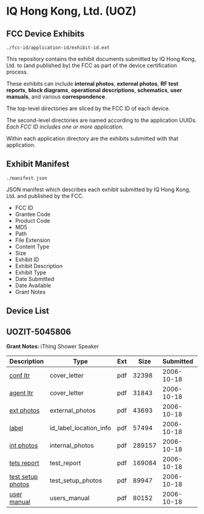 # IQ Hong Kong, Ltd. (UOZ)
## FCC Device Exhibits

```
./fcc-id/application-id/exhibit-id.ext
```

This repository contains the exhibit documents submitted by IQ Hong Kong, Ltd. to (and published by) the FCC as part of the device certification process.

These exhibits can include **internal photos**, **external photos**, **RF test reports**, **block diagrams**, **operational descriptions**, **schematics**, **user manuals**, and various **correspondence**.

The top-level directories are sliced by the FCC ID of each device.

The second-level directories are named according to the application UUIDs. *Each FCC ID includes one or more application.*

Within each application directory are the exhibits submitted with that application. 

## Exhibit Manifest

```
./manifest.json
```

JSON manifest which describes each exhibit submitted by IQ Hong Kong, Ltd. and published by the FCC.

- FCC ID
- Grantee Code
- Product Code
- MD5
- Path
- File Extension
- Content Type
- Size
- Exhibit ID
- Exhibit Description
- Exhibit Type
- Date Submitted
- Date Available
- Grant Notes

## Device List
## UOZIT-5045806
**Grant Notes:** iThing Shower Speaker

| Description | Type | Ext | Size | Submitted | Available |
| ----------- | ---- | --- | ---- | --------- | --------- |
| [conf ltr](UOZIT-5045806/f24ce0678af6150ef7ae51dfb3315393/717238.pdf) | cover_letter | pdf | 32398 | 2006-10-18 | 2006-10-18 |
| [agent ltr](UOZIT-5045806/f24ce0678af6150ef7ae51dfb3315393/717239.pdf) | cover_letter | pdf | 31843 | 2006-10-18 | 2006-10-18 |
| [ext photos](UOZIT-5045806/f24ce0678af6150ef7ae51dfb3315393/717241.pdf) | external_photos | pdf | 43693 | 2006-10-18 | 2006-10-18 |
| [label](UOZIT-5045806/f24ce0678af6150ef7ae51dfb3315393/717243.pdf) | id_label_location_info | pdf | 57494 | 2006-10-18 | 2006-10-18 |
| [int photos](UOZIT-5045806/f24ce0678af6150ef7ae51dfb3315393/717242.pdf) | internal_photos | pdf | 289157 | 2006-10-18 | 2006-10-18 |
| [tets report](UOZIT-5045806/f24ce0678af6150ef7ae51dfb3315393/717249.pdf) | test_report | pdf | 169084 | 2006-10-18 | 2006-10-18 |
| [test setup photos](UOZIT-5045806/f24ce0678af6150ef7ae51dfb3315393/717250.pdf) | test_setup_photos | pdf | 89947 | 2006-10-18 | 2006-10-18 |
| [user manual](UOZIT-5045806/f24ce0678af6150ef7ae51dfb3315393/717251.pdf) | users_manual | pdf | 80152 | 2006-10-18 | 2006-10-18 |
